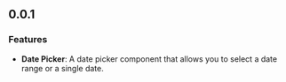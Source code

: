 ## 0.0.1

### Features

  - **Date Picker**: A date picker component that allows you to select a date range or a single date.
